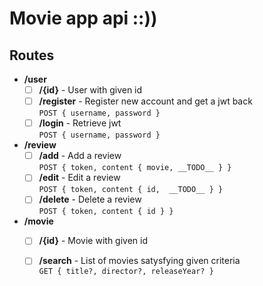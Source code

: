 # Movie app api ::))

## Routes
- **/user**
    - [ ] **/{id}** - User with given id 
    - [ ] **/register** - Register new account and get a jwt back\
            `POST { username, password }`
    - [ ] **/login** - Retrieve jwt \
            `POST { username, password }`
- **/review**
    - [ ] **/add** - Add a review \
            `POST { token, content { movie, __TODO__ } }`
    - [ ] **/edit** - Edit a review \
            `POST { token, content { id,  __TODO__ } }`
    - [ ] **/delete** - Delete a review \
            `POST { token, content { id } }`
- **/movie**
    - [ ] **/{id}** - Movie with given id
    - [ ] **/search** - List of movies satysfying given criteria \
            <!-- `GET ?title=, ?director=, ?releaseYear=` \ -->
            `GET { title?, director?, releaseYear? }`


     